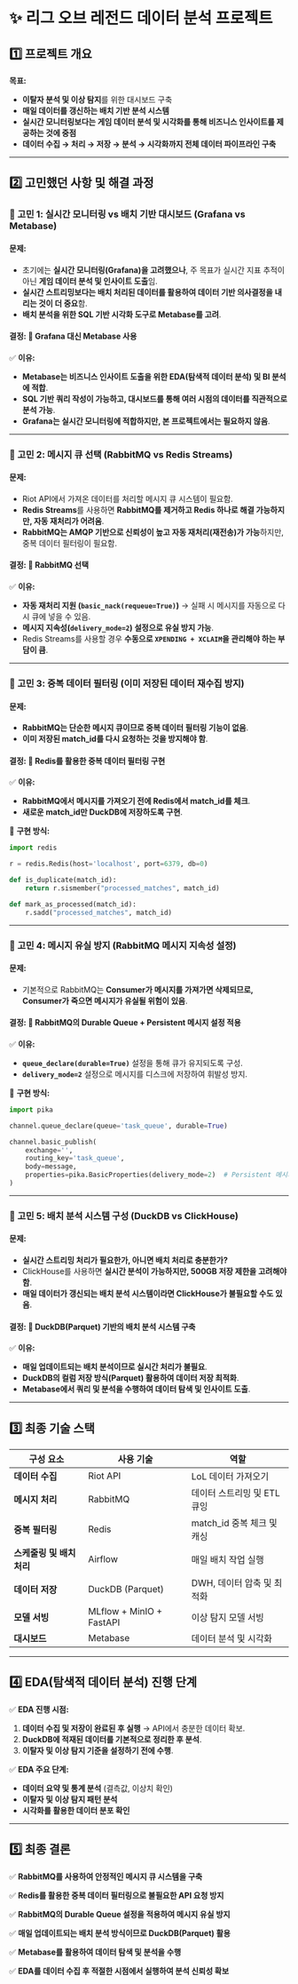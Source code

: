 # ✨ **리그 오브 레전드 데이터 분석 프로젝트**

## **1️⃣ 프로젝트 개요**
**목표:**
- **이탈자 분석 및 이상 탐지**를 위한 대시보드 구축
- **매일 데이터를 갱신하는 배치 기반 분석 시스템**
- **실시간 모니터링보다는 게임 데이터 분석 및 시각화를 통해 비즈니스 인사이트를 제공하는 것에 중점**
- **데이터 수집 → 처리 → 저장 → 분석 → 시각화까지 전체 데이터 파이프라인 구축**

---

## **2️⃣ 고민했던 사항 및 해결 과정**

### **🔹 고민 1: 실시간 모니터링 vs 배치 기반 대시보드 (Grafana vs Metabase)**
#### **문제:**
- 초기에는 **실시간 모니터링(Grafana)을 고려했으나**, 주 목표가 실시간 지표 추적이 아닌 **게임 데이터 분석 및 인사이트 도출**임.
- **실시간 스트리밍보다는 배치 처리된 데이터를 활용하여 데이터 기반 의사결정을 내리는 것이 더 중요**함.
- **배치 분석을 위한 SQL 기반 시각화 도구로 Metabase를 고려**.

#### **결정:** 🚀 **Grafana 대신 Metabase 사용**
✅ **이유:**
- **Metabase는 비즈니스 인사이트 도출을 위한 EDA(탐색적 데이터 분석) 및 BI 분석에 적합**.
- **SQL 기반 쿼리 작성이 가능하고, 대시보드를 통해 여러 시점의 데이터를 직관적으로 분석 가능**.
- **Grafana는 실시간 모니터링에 적합하지만, 본 프로젝트에서는 필요하지 않음**.

---

### **🔹 고민 2: 메시지 큐 선택 (RabbitMQ vs Redis Streams)**
#### **문제:**
- Riot API에서 가져온 데이터를 처리할 메시지 큐 시스템이 필요함.
- **Redis Streams**를 사용하면 **RabbitMQ를 제거하고 Redis 하나로 해결 가능하지만, 자동 재처리가 어려움**.
- **RabbitMQ는 AMQP 기반으로 신뢰성이 높고 자동 재처리(재전송)가 가능**하지만, 중복 데이터 필터링이 필요함.

#### **결정:** 🚀 **RabbitMQ 선택**
✅ **이유:**
- **자동 재처리 지원 (`basic_nack(requeue=True)`)** → 실패 시 메시지를 자동으로 다시 큐에 넣을 수 있음.
- **메시지 지속성(`delivery_mode=2`) 설정으로 유실 방지 가능**.
- Redis Streams를 사용할 경우 **수동으로 `XPENDING + XCLAIM`을 관리해야 하는 부담이 큼**.

---

### **🔹 고민 3: 중복 데이터 필터링 (이미 저장된 데이터 재수집 방지)**
#### **문제:**
- **RabbitMQ는 단순한 메시지 큐이므로 중복 데이터 필터링 기능이 없음**.
- **이미 저장된 match_id를 다시 요청하는 것을 방지해야 함**.

#### **결정:** 🚀 **Redis를 활용한 중복 데이터 필터링 구현**
✅ **이유:**
- **RabbitMQ에서 메시지를 가져오기 전에 Redis에서 match_id를 체크**.
- **새로운 match_id만 DuckDB에 저장하도록 구현**.

📌 **구현 방식:**
```python
import redis

r = redis.Redis(host='localhost', port=6379, db=0)

def is_duplicate(match_id):
    return r.sismember("processed_matches", match_id)

def mark_as_processed(match_id):
    r.sadd("processed_matches", match_id)
```

---

### **🔹 고민 4: 메시지 유실 방지 (RabbitMQ 메시지 지속성 설정)**
#### **문제:**
- 기본적으로 RabbitMQ는 **Consumer가 메시지를 가져가면 삭제되므로, Consumer가 죽으면 메시지가 유실될 위험이 있음**.

#### **결정:** 🚀 **RabbitMQ의 Durable Queue + Persistent 메시지 설정 적용**
✅ **이유:**
- **`queue_declare(durable=True)`** 설정을 통해 큐가 유지되도록 구성.
- **`delivery_mode=2`** 설정으로 메시지를 디스크에 저장하여 휘발성 방지.

📌 **구현 방식:**
```python
import pika

channel.queue_declare(queue='task_queue', durable=True)

channel.basic_publish(
    exchange='',
    routing_key='task_queue',
    body=message,
    properties=pika.BasicProperties(delivery_mode=2)  # Persistent 메시지 설정
)
```

---

### **🔹 고민 5: 배치 분석 시스템 구성 (DuckDB vs ClickHouse)**
#### **문제:**
- **실시간 스트리밍 처리가 필요한가, 아니면 배치 처리로 충분한가?**
- ClickHouse를 사용하면 **실시간 분석이 가능하지만, 500GB 저장 제한을 고려해야 함**.
- **매일 데이터가 갱신되는 배치 분석 시스템이라면 ClickHouse가 불필요할 수도 있음**.

#### **결정:** 🚀 **DuckDB(Parquet) 기반의 배치 분석 시스템 구축**
✅ **이유:**
- **매일 업데이트되는 배치 분석이므로 실시간 처리가 불필요**.
- **DuckDB의 컬럼 저장 방식(Parquet) 활용하여 데이터 저장 최적화**.
- **Metabase에서 쿼리 및 분석을 수행하여 데이터 탐색 및 인사이트 도출**.

---

## **3️⃣ 최종 기술 스택**

| 구성 요소 | 사용 기술 | 역할 |
|------------|------------|----------------------------|
| **데이터 수집** | Riot API | LoL 데이터 가져오기 |
| **메시지 처리** | RabbitMQ | 데이터 스트리밍 및 ETL 큐잉 |
| **중복 필터링** | Redis | match_id 중복 체크 및 캐싱 |
| **스케줄링 및 배치 처리** | Airflow | 매일 배치 작업 실행 |
| **데이터 저장** | DuckDB (Parquet) | DWH, 데이터 압축 및 최적화 |
| **모델 서빙** | MLflow + MinIO + FastAPI | 이상 탐지 모델 서빙 |
| **대시보드** | Metabase | 데이터 분석 및 시각화 |

---

## **4️⃣ EDA(탐색적 데이터 분석) 진행 단계**
✅ **EDA 진행 시점:**
1. **데이터 수집 및 저장이 완료된 후 실행** → API에서 충분한 데이터 확보.
2. **DuckDB에 적재된 데이터를 기본적으로 정리한 후 분석**.
3. **이탈자 및 이상 탐지 기준을 설정하기 전에 수행**.

✅ **EDA 주요 단계:**
- **데이터 요약 및 통계 분석** (결측값, 이상치 확인)
- **이탈자 및 이상 탐지 패턴 분석**
- **시각화를 활용한 데이터 분포 확인**

---

## **5️⃣ 최종 결론**

✅ **RabbitMQ를 사용하여 안정적인 메시지 큐 시스템을 구축**

✅ **Redis를 활용한 중복 데이터 필터링으로 불필요한 API 요청 방지**

✅ **RabbitMQ의 Durable Queue 설정을 적용하여 메시지 유실 방지**

✅ **매일 업데이트되는 배치 분석 방식이므로 DuckDB(Parquet) 활용**

✅ **Metabase를 활용하여 데이터 탐색 및 분석을 수행**

✅ **EDA를 데이터 수집 후 적절한 시점에서 실행하여 분석 신뢰성 확보**


